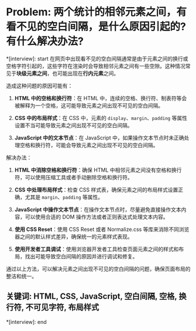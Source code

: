 # Problem: 两个统计的相邻元素之间，有看不见的空白间隔，是什么原因引起的?有什么解决办法?

*[interview]: start
在网页中出现看不见的空白间隔通常是由于元素之间的换行或空格字符引起的，这些字符在渲染时会导致相邻元素之间有一些空隙。这种情况常见于**块级元素之间**，也可能出现在**行内元素**之间。

造成这种问题的原因可能有：

1. **HTML 中的空格和换行符**：在 HTML 中，连续的空格、换行符、制表符等会被解释为一个空格，这可能导致元素之间出现不可见的空白间隔。

2. **CSS 中的布局样式**：在 CSS 中，元素的 `display`、`margin`、`padding` 等属性设置不当可能导致元素之间出现不可见的空白间隔。

3. **JavaScript 中的文本节点**：在 JavaScript 中，如果操作文本节点时未正确处理空格和换行符，可能会导致元素之间出现不可见的空白间隔。

解决办法：

1. **HTML 中消除空格和换行符**：确保 HTML 中相邻元素之间没有空格和换行符，可以使用压缩工具或者手动删除空格和换行符。

2. **CSS 中处理布局样式**：检查 CSS 样式表，确保元素之间的布局样式设置正确，尤其是 `margin`、`padding` 等属性。

3. **JavaScript 中操作文本节点**：在操作文本节点时，尽量避免直接操作文本内容，可以使用合适的 DOM 操作方法或者正则表达式处理文本内容。

4. **使用 CSS Reset**：使用 CSS Reset 或者 Normalize.css 等库来消除不同浏览器之间的默认样式差异，确保统一的元素样式表现。

5. **使用开发者工具调试**：使用浏览器开发者工具检查页面元素之间的样式和布局，找出可能导致空白间隔的原因并进行调试和修复。

通过以上方法，可以解决元素之间出现不可见的空白间隔的问题，确保页面布局的整洁和统一。

## 关键词: HTML, CSS, JavaScript, 空白间隔, 空格, 换行符, 不可见字符, 布局样式
*[interview]: end
